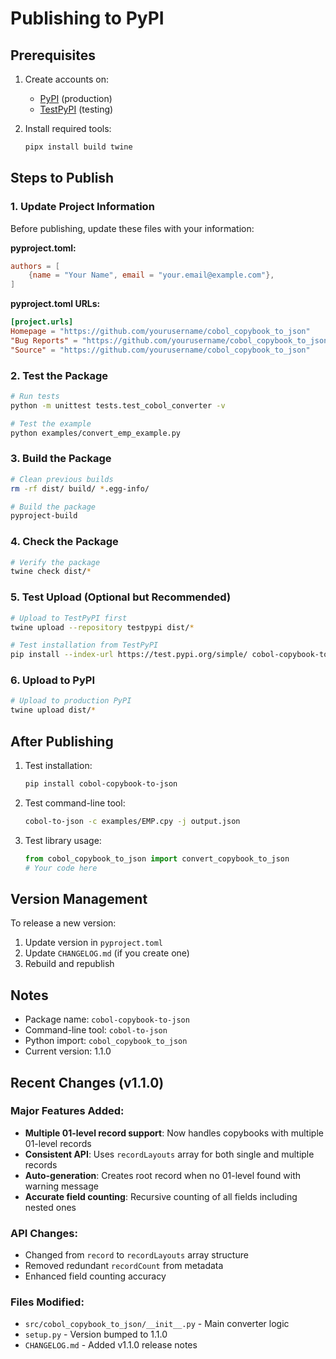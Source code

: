 # Publishing to PyPI

## Prerequisites

1. Create accounts on:
   - [PyPI](https://pypi.org/account/register/) (production)
   - [TestPyPI](https://test.pypi.org/account/register/) (testing)

2. Install required tools:
   ```bash
   pipx install build twine
   ```

## Steps to Publish

### 1. Update Project Information

Before publishing, update these files with your information:

**pyproject.toml:**
```toml
authors = [
    {name = "Your Name", email = "your.email@example.com"},
]
```

**pyproject.toml URLs:**
```toml
[project.urls]
Homepage = "https://github.com/yourusername/cobol_copybook_to_json"
"Bug Reports" = "https://github.com/yourusername/cobol_copybook_to_json/issues"
"Source" = "https://github.com/yourusername/cobol_copybook_to_json"
```

### 2. Test the Package

```bash
# Run tests
python -m unittest tests.test_cobol_converter -v

# Test the example
python examples/convert_emp_example.py
```

### 3. Build the Package

```bash
# Clean previous builds
rm -rf dist/ build/ *.egg-info/

# Build the package
pyproject-build
```

### 4. Check the Package

```bash
# Verify the package
twine check dist/*
```

### 5. Test Upload (Optional but Recommended)

```bash
# Upload to TestPyPI first
twine upload --repository testpypi dist/*

# Test installation from TestPyPI
pip install --index-url https://test.pypi.org/simple/ cobol-copybook-to-json
```

### 6. Upload to PyPI

```bash
# Upload to production PyPI
twine upload dist/*
```

## After Publishing

1. Test installation:
   ```bash
   pip install cobol-copybook-to-json
   ```

2. Test command-line tool:
   ```bash
   cobol-to-json -c examples/EMP.cpy -j output.json
   ```

3. Test library usage:
   ```python
   from cobol_copybook_to_json import convert_copybook_to_json
   # Your code here
   ```

## Version Management

To release a new version:

1. Update version in `pyproject.toml`
2. Update `CHANGELOG.md` (if you create one)
3. Rebuild and republish

## Notes

- Package name: `cobol-copybook-to-json`
- Command-line tool: `cobol-to-json`
- Python import: `cobol_copybook_to_json`
- Current version: 1.1.0

## Recent Changes (v1.1.0)

### Major Features Added:
- **Multiple 01-level record support**: Now handles copybooks with multiple 01-level records
- **Consistent API**: Uses `recordLayouts` array for both single and multiple records  
- **Auto-generation**: Creates root record when no 01-level found with warning message
- **Accurate field counting**: Recursive counting of all fields including nested ones

### API Changes:
- Changed from `record` to `recordLayouts` array structure
- Removed redundant `recordCount` from metadata
- Enhanced field counting accuracy

### Files Modified:
- `src/cobol_copybook_to_json/__init__.py` - Main converter logic
- `setup.py` - Version bumped to 1.1.0
- `CHANGELOG.md` - Added v1.1.0 release notes
